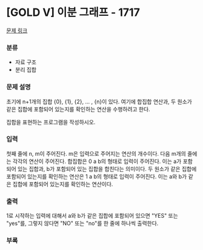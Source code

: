 # [GOLD V] 이분 그래프 - 1717

[문제 링크](https://www.acmicpc.net/problem/1717)

### 분류

- 자료 구조
- 분리 집합


### 문제 설명

초기에
n+1개의 집합
{0}, {1}, {2}, ... , {n}이 있다. 여기에 합집합 연산과, 두 원소가 같은 집합에 포함되어 있는지를 확인하는 연산을 수행하려고 한다.

집합을 표현하는 프로그램을 작성하시오.


### 입력

첫째 줄에
n,
m이 주어진다.
m은 입력으로 주어지는 연산의 개수이다. 다음
m개의 줄에는 각각의 연산이 주어진다. 합집합은
0
a
b의 형태로 입력이 주어진다. 이는
a가 포함되어 있는 집합과,
b가 포함되어 있는 집합을 합친다는 의미이다. 두 원소가 같은 집합에 포함되어 있는지를 확인하는 연산은
1
a
b의 형태로 입력이 주어진다. 이는
a와
b가 같은 집합에 포함되어 있는지를 확인하는 연산이다.

### 출력

1로 시작하는 입력에 대해서
a와
b가 같은 집합에 포함되어 있으면 "YES" 또는 "yes"를, 그렇지 않다면 "NO" 또는 "no"를 한 줄에 하나씩 출력한다.

### 부록



